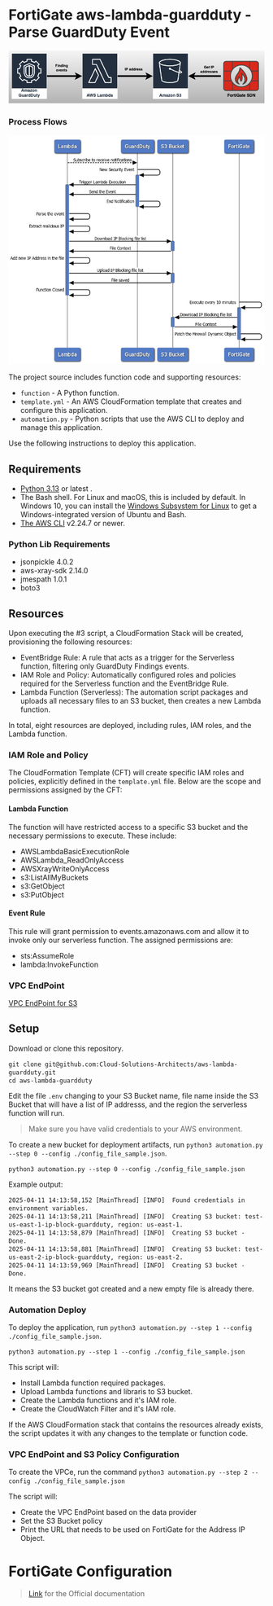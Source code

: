 # FortiGate aws-lambda-guardduty - Parse GuardDuty Event

![Overall](./images/Overall.png)


### Process Flows
![Process Flow](./images/GuardDutyFortiGateIntegration_ProcessFlow.png)

The project source includes function code and supporting resources:

- `function` - A Python function.
- `template.yml` - An AWS CloudFormation template that creates and configure this application.
- `automation.py` - Python scripts that use the AWS CLI to deploy and manage this application.

Use the following instructions to deploy this application.

## Requirements
- [Python 3.13](https://www.python.org/downloads/) or latest .
- The Bash shell. For Linux and macOS, this is included by default. In Windows 10, you can install the [Windows Subsystem for Linux](https://docs.microsoft.com/en-us/windows/wsl/install-win10) to get a Windows-integrated version of Ubuntu and Bash.
- [The AWS CLI](https://docs.aws.amazon.com/cli/latest/userguide/cli-chap-install.html) v2.24.7 or newer.

### Python Lib Requirements
- jsonpickle 4.0.2
- aws-xray-sdk 2.14.0
- jmespath 1.0.1
- boto3

## Resources
Upon executing the #3 script, a CloudFormation Stack will be created, provisioning the following resources:
 * EventBridge Rule: A rule that acts as a trigger for the Serverless function, filtering only GuardDuty Findings events.
 * IAM Role and Policy: Automatically configured roles and policies required for the Serverless function and the EventBridge Rule.
 * Lambda Function (Serverless): The automation script packages and uploads all necessary files to an S3 bucket, then creates a new Lambda function.

In total, eight resources are deployed, including rules, IAM roles, and the Lambda function.

### IAM Role and Policy
The CloudFormation Template (CFT) will create specific IAM roles and policies, explicitly defined in the `template.yml` file. Below are the scope and permissions assigned by the CFT:

#### Lambda Function

The function will have restricted access to a specific S3 bucket and the necessary permissions to execute. These include:
- AWSLambdaBasicExecutionRole
- AWSLambda_ReadOnlyAccess
- AWSXrayWriteOnlyAccess
- s3:ListAllMyBuckets
- s3:GetObject
- s3:PutObject

#### Event Rule

This rule will grant permission to events.amazonaws.com and allow it to invoke only our serverless function. The assigned permissions are:
- sts:AssumeRole
- lambda:InvokeFunction

### VPC EndPoint
[VPC EndPoint for S3](https://docs.aws.amazon.com/AmazonS3/latest/userguide/privatelink-interface-endpoints.html#accessing-bucket-and-aps-from-interface-endpoints)

## Setup
Download or clone this repository.

    git clone git@github.com:Cloud-Solutions-Architects/aws-lambda-guardduty.git
    cd aws-lambda-guardduty

Edit the file `.env` changing to your S3 Bucket name, file name inside the S3 Bucket that will have a list of IP addresss, and the region the serverless function will run.

> Make sure you have valid credentials to your AWS environment.

To create a new bucket for deployment artifacts, run `python3 automation.py --step 0 --config ./config_file_sample.json`.

    python3 automation.py --step 0 --config ./config_file_sample.json

Example output:

    2025-04-11 14:13:58,152 [MainThread] [INFO]  Found credentials in environment variables.
    2025-04-11 14:13:58,211 [MainThread] [INFO]  Creating S3 bucket: test-us-east-1-ip-block-guardduty, region: us-east-1.
    2025-04-11 14:13:58,879 [MainThread] [INFO]  Creating S3 bucket - Done.
    2025-04-11 14:13:58,881 [MainThread] [INFO]  Creating S3 bucket: test-us-east-2-ip-block-guardduty, region: us-east-2.
    2025-04-11 14:13:59,969 [MainThread] [INFO]  Creating S3 bucket - Done.

It means the S3 bucket got created and a new empty file is already there.


### Automation Deploy
To deploy the application, run `python3 automation.py --step 1 --config ./config_file_sample.json`.

    python3 automation.py --step 1 --config ./config_file_sample.json
    
This script will:
- Install Lambda function required packages.
- Upload Lambda functions and libraris to S3 bucket.
- Create the Lambda functions and it's IAM role.
- Create the CloudWatch Filter and it's IAM role.

If the AWS CloudFormation stack that contains the resources already exists, the script updates it with any changes to the template or function code.

### VPC EndPoint and S3 Policy Configuration

To create the VPCe, run the command `python3 automation.py --step 2 --config ./config_file_sample.json`

The script will:
- Create the VPC EndPoint based on the data provider
- Set the S3 Bucket policy
- Print the URL that needs to be used on FortiGate for the Address IP Object.

# FortiGate Configuration
> [Link](https://docs.fortinet.com/document/fortimanager-public-cloud/7.6.0/aws-administration-guide/486923/sdn-connector-integration-with-aws) for the Official documentation